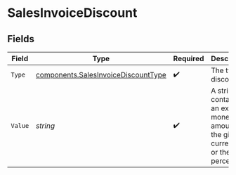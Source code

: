 # SalesInvoiceDiscount


## Fields

| Field                                                                                      | Type                                                                                       | Required                                                                                   | Description                                                                                | Example                                                                                    |
| ------------------------------------------------------------------------------------------ | ------------------------------------------------------------------------------------------ | ------------------------------------------------------------------------------------------ | ------------------------------------------------------------------------------------------ | ------------------------------------------------------------------------------------------ |
| `Type`                                                                                     | [components.SalesInvoiceDiscountType](../../models/components/salesinvoicediscounttype.md) | :heavy_check_mark:                                                                         | The type of discount.                                                                      | amount                                                                                     |
| `Value`                                                                                    | *string*                                                                                   | :heavy_check_mark:                                                                         | A string containing an exact monetary amount in the given currency, or the percentage.     | 10.00                                                                                      |